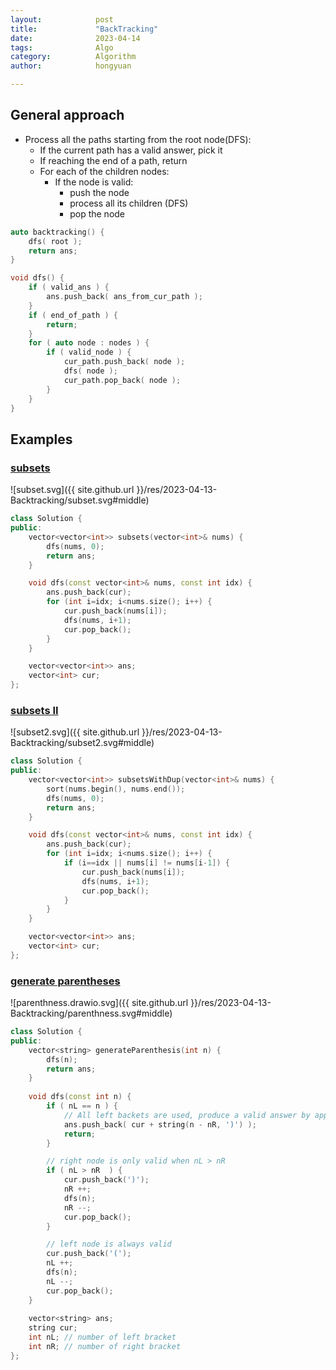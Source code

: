 ```yaml
---
layout:            post
title:             "BackTracking"
date:              2023-04-14
tags:              Algo
category:          Algorithm
author:            hongyuan

---
```


## General approach

* Process all the paths starting from the root node(DFS):
    - If the current path has a valid answer, pick it
    - If reaching the end of a path, return
    - For each of the children nodes:
        * If the node is valid:
            - push the node
            - process all its children (DFS)
            - pop the node


```cpp
auto backtracking() {
    dfs( root );
    return ans;
}

void dfs() {
    if ( valid_ans ) {
        ans.push_back( ans_from_cur_path );
    }
    if ( end_of_path ) {
        return;
    }
    for ( auto node : nodes ) {
        if ( valid_node ) {
            cur_path.push_back( node );
            dfs( node );
            cur_path.pop_back( node );
        }
    }
}
```

## Examples

### [subsets](https://leetcode.com/problems/subsets/description/)

![subset.svg]({{ site.github.url }}/res/2023-04-13-Backtracking/subset.svg#middle)

```cpp
class Solution {
public:
    vector<vector<int>> subsets(vector<int>& nums) {
        dfs(nums, 0);
        return ans;
    }

    void dfs(const vector<int>& nums, const int idx) {
        ans.push_back(cur);
        for (int i=idx; i<nums.size(); i++) {
            cur.push_back(nums[i]);
            dfs(nums, i+1);
            cur.pop_back();
        }
    }

    vector<vector<int>> ans;
    vector<int> cur;
};
```

### [subsets II](https://leetcode.com/problems/subsets-ii/description/)

![subset2.svg]({{ site.github.url }}/res/2023-04-13-Backtracking/subset2.svg#middle)

```cpp
class Solution {
public:
    vector<vector<int>> subsetsWithDup(vector<int>& nums) {
        sort(nums.begin(), nums.end());
        dfs(nums, 0);
        return ans;
    }

    void dfs(const vector<int>& nums, const int idx) {
        ans.push_back(cur);
        for (int i=idx; i<nums.size(); i++) {
            if (i==idx || nums[i] != nums[i-1]) {
                cur.push_back(nums[i]);
                dfs(nums, i+1);
                cur.pop_back();
            }
        }
    }

    vector<vector<int>> ans;
    vector<int> cur;
};
```

### [generate parentheses](https://leetcode.com/problems/generate-parentheses/description/)

![parenthness.drawio.svg]({{ site.github.url }}/res/2023-04-13-Backtracking/parenthness.svg#middle)

```cpp
class Solution {
public:
    vector<string> generateParenthesis(int n) {
        dfs(n);
        return ans;
    }
    
    void dfs(const int n) {
        if ( nL == n ) {
            // All left backets are used, produce a valid answer by appending ')'
            ans.push_back( cur + string(n - nR, ')') );
            return;
        }

        // right node is only valid when nL > nR
        if ( nL > nR  ) {
            cur.push_back(')');
            nR ++;
            dfs(n);
            nR --;
            cur.pop_back();
        }

        // left node is always valid
        cur.push_back('(');
        nL ++;
        dfs(n);
        nL --;
        cur.pop_back();
    }
        
    vector<string> ans;
    string cur;
    int nL; // number of left bracket
    int nR; // number of right bracket
};
```
